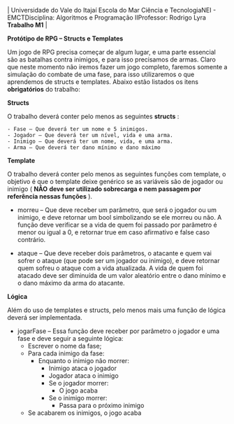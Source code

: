 | Universidade do Vale do Itajaí Escola do Mar Ciência e TecnologiaNEI - EMCTDisciplina: Algoritmos e Programação IIProfessor: Rodrigo Lyra **Trabalho M1** |

**Protótipo de RPG – Structs e Templates**

Um jogo de RPG precisa começar de algum lugar, e uma parte essencial são as batalhas contra inimigos, e para isso precisamos de armas. Claro que neste momento não iremos fazer um jogo completo, faremos somente a simulação do combate de uma fase, para isso utilizaremos o que aprendemos de structs e templates. Abaixo estão listados os itens **obrigatórios** do trabalho:

**Structs**

O trabalho deverá conter pelo menos as seguintes **structs** :

    - Fase – Que deverá ter um nome e 5 inimigos.
    - Jogador – Que deverá ter um nível, vida e uma arma.
    - Inimigo – Que deverá ter um nome, vida, e uma arma.
    - Arma – Que deverá ter dano mínimo e dano máximo

**Template**

O trabalho deverá conter pelo menos as seguintes funções com template, o objetivo é que o template deixe genérico se as variáveis são de jogador ou inimigo ( **NÃO**  **deve ser utilizado sobrecarga e nem passagem por referência nessas funções** ).

- morreu – Que deve receber um parâmetro, que será o jogador ou um inimigo, e deve retornar um bool simbolizando se ele morreu ou não. A função deve verificar se a vida de quem foi passado por parâmetro é menor ou igual a 0, e retornar true em caso afirmativo e false caso contrário.

- ataque – Que deve receber dois parâmetros, o atacante e quem vai sofrer o ataque (que pode ser um jogador ou inimigo), e deve retornar quem sofreu o ataque com a vida atualizada. A vida de quem foi atacado deve ser diminuída de um valor aleatório entre o dano mínimo e o dano máximo da arma do atacante.

**Lógica**

Além do uso de templates e structs, pelo menos mais uma função de lógica deverá ser implementada.

- jogarFase – Essa função deve receber por parâmetro o jogador e uma fase e deve seguir a seguinte lógica:
  - Escrever o nome da fase;
  - Para cada inimigo da fase:
    - Enquanto o inimigo não morrer:
      - Inimigo ataca o jogador
      - Jogador ataca o inimigo
      - Se o jogador morrer:
        - O jogo acaba
      - Se o inimigo morrer:
        - Passa para o próximo inimigo
  - Se acabarem os inimigos, o jogo acaba
